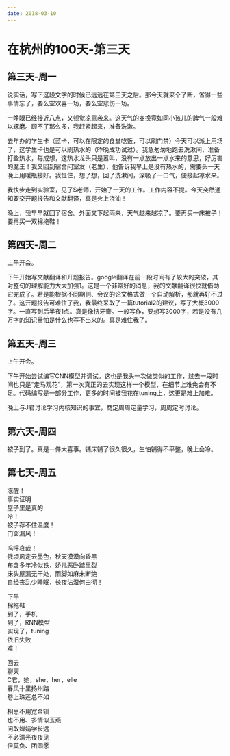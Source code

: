 ```yaml
---
date: 2018-03-10
---
```


# 在杭州的100天-第三天

## 第三天-周一

说实话，写下这段文字的时候已远远在第三天之后。那今天就来个了断，省得一些事情忘了，要么空欢喜一场，要么空悲伤一场。

一睁眼已经接近八点，又顿觉凉意袭来。这天气的变换竟如同小孩儿的脾气一般难以琢磨。顾不了那么多，我赶紧起来，准备洗漱。

去年办的学生卡（蓝卡，可以在限定的食堂吃饭，可以刷门禁）今天可以派上用场了，这学生卡也是可以刷热水的（昨晚成功试过）。我急匆匆地跑去洗漱间，准备打些热水，每成想，这热水龙头只是嚣叫，没有一点放出一点水来的意思，好厉害的魔王！我又回到宿舍问室友（老生），他告诉我早上是没有热水的，需要头一天晚上用暖瓶接好。我怔住，想了想，回了洗漱间，深吸了一口气，便接起凉水来。

我快步走到实验室，见了S老师，开始了一天的工作。工作内容不提。今天突然通知要交开题报告和文献翻译，真是火上浇油！

晚上，我早早就回了宿舍。外面又下起雨来，天气越来越凉了。要再买一床被子！要再买一双棉拖鞋！

## 第四天-周二

上午开会。

下午开始写文献翻译和开题报告。google翻译在前一段时间有了较大的突破，其对整句的理解能力大大加强1。这是一个非常好的消息，我的文献翻译很快就借助它完成了。若是能根据不同期刊、会议的论文格式做一个自动解析，那就再好不过了。这开题报告可难住了我，我最终采取了一篇tutorial2的建议，写了大概3000字。一直写到后半夜1点。真是像挤牙膏。一般写作，要想写3000字，若是没有几万字的知识量怕是什么也写不出来的。真是难住我了。

## 第五天-周三

上午开会。

下午开始尝试编写CNN模型并调试。这也是我头一次做类似的工作，过去一段时间也只是“走马观花”，第一次真正的去实现这样一个模型，在细节上难免会有不足。代码编写是一部分工作，更多的时间被我花在tuning上，这更是难上加难。

晚上与J君讨论学习内核知识的事宜，商定周周定量学习，周周定时讨论。

## 第六天-周四

被子到了。真是一件大喜事。铺床铺了很久很久，生怕铺得不平整，晚上会冷。

## 第七天-周五

冻醒！  
事实证明  
屋子里是真的  
冷！  
被子存不住温度！  
门窗漏风！  

呜呼哀哉！  
俄顷风定云墨色，秋天漠漠向昏黑  
布衾多年冷似铁，娇儿恶卧踏里裂  
床头屋漏无干处，雨脚如麻未断绝  
自经丧乱少睡眠，长夜沾湿何由彻！  

下午  
棉拖鞋  
到了，手机  
到了，RNN模型  
实现了，tuning  
依旧失败  
难！  

回去  
聊天  
C君，她，she，her，elle  
春风十里扬州路  
卷上珠莲总不如  

相思不用宽金钏  
也不用、多情似玉燕  
问取婵娟学长远  
不必清光夜夜见  
但莫负、团圆愿  